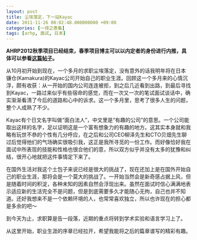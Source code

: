```yaml
---
layout: post
title: 尘埃落定，下一站Kayac
date: 2011-11-26 00:02:48.000000000 +09:00
categories: [一得之愚集]
tags: [arhp, 面试, 日本]
---
```


**AHRP2012秋季项目已经结束，春季项目博主可以以内定者的身份进行内推，具体可以参看[这篇帖子](/2012/01/ahrp2012/)。**

从10月初开始到现在，一个多月的求职尘埃落定，没有意外的话我明年将在日本镰仓(Kamakura)的Kayac公司开始自己的职业生涯。回顾这一个多月来的心情沉浮，颇有收获：从一开始的国内公司连连被拒，到之后几近看到出路，到最后寻找到Kayac，一路过来似乎有些宿命的感觉，而在一次又一次的笔试面试谈话中，确实渐渐看清了今后的道路和心中的诉求。这一个多月里，思考了很多人生的问题，整个人成熟了不少。

Kayac有个日文名字叫做“面白法人”，中文里是“有趣的公司”的意思。一个公司能取出这样的名字，足以证明这是一个富有想象力的有趣的地方。这其实本身就和我略有玩世不恭的个性有几分呼应，在之后和公司CEO柳泽先生和CTO贝畑先生聊过后觉得他们的气场确实很吸引我，这正是我所寻觅的一份工作。而好像恰好我在面试中所表现的技能和性格也很合他们的意，所以双方似乎并没有太多的犹豫和纠结，很开心地就把这件事情定下来了。

在国外生活对我这个土包子来说已经是很大的挑战了，现在还加上是在国外开始自己的职业生涯，那将会是一个莫大的挑战了。一开始当然会是新奇感占据上风，但是随着时间的积淀，各种未知的因素自然会浮现出来。虽然在面试时信心满满地表示适应新的生活完全不是问题，但是到底需要多久才能随心无拘，自己也并不知道。还好我想来不是一个依赖环境的人，也常常喜欢独立，所以也许现在的担心都是多余的吧～

到今天为止，求职算是告一段落，近期的重点将转到学术实验和语言学习上了。

从这里开始，职业生涯的序章已经拉开，希望我能将之后的篇章谱写的精彩有趣。
